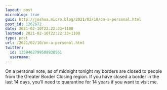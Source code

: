 ```yaml
---
layout: post
microblog: true
guid: http://joshua.micro.blog/2021/02/10/on-a-personal.html
post_id: 1262672
date: 2021-02-10T22:22:33+1100
lastmod: 2021-02-10T22:22:33+1100
type: post
url: /2021/02/10/on-a-personal.html
twitter:
  id: 1359462799508930561
  username: 
---
```

On a personal note, as of midnight tonight my borders are closed to people from the Greater Border Closing region. If you have closed a border in the last 14 days, you’ll need to quarantine for 14 years if you want to visit me.

